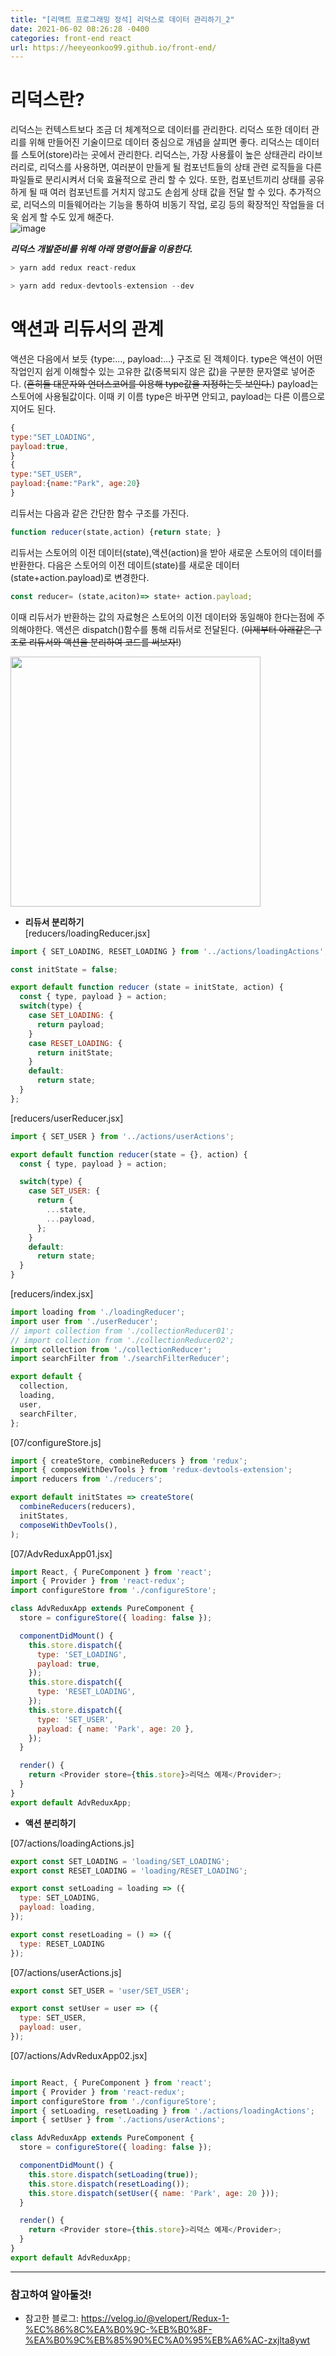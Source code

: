 ```yaml
---
title: "[리액트 프로그래밍 정석] 리덕스로 데이터 관리하기_2"
date: 2021-06-02 08:26:28 -0400
categories: front-end react
url: https://heeyeonkoo99.github.io/front-end/
---
```

# 리덕스란?
리덕스는 컨텍스트보다 조금 더 체계적으로 데이터를 관리한다. 리덕스 또한 데이터 관리를 위해 만들어진 기술이므로 데이터 중심으로 개념을 살피면 좋다. 리덕스는 데이터를 스토어(store)라는 곳에서 관리한다. 리덕스는, 가장 사용률이 높은 상태관리 라이브러리로, 리덕스를 사용하면, 여러분이 만들게 될 컴포넌트들의 상태 관련 로직들을 다른 파일들로 분리시켜서 더욱 효율적으로 관리 할 수 있다. 또한, 컴포넌트끼리 상태를 공유하게 될 때 여러 컴포넌트를 거치지 않고도 손쉽게 상태 값을 전달 할 수 있다.
추가적으로, 리덕스의 미들웨어라는 기능을 통하여 비동기 작업, 로깅 등의 확장적인 작업들을 더욱 쉽게 할 수도 있게 해준다.    
![image](https://user-images.githubusercontent.com/68431716/120169348-d0afb580-c23a-11eb-97ab-d32cd4915cf1.png)

__*리덕스 개발준비를 위해 아래 명령어들을 이용한다.*__
```javascript
> yarn add redux react-redux
```
```javascript
> yarn add redux-devtools-extension --dev
```
# 액션과 리듀서의 관계
액션은 다음에서 보듯 {type:..., payload:...} 구조로 된 객체이다. type은 액션이 어떤 작업인지 쉽게 이해할수 있는 고유한 값(중복되지 않은 값)을 구분한 문자열로 넣어준다. (~~흔히들 대문자와 언더스코어를 이용해 type값을 지정하는듯 보인다.~~) payload는 스토어에 사용될값이다. 이때 키 이름 type은 바꾸면 안되고, payload는 다른 이름으로 지어도 된다.
```javascript
{
type:"SET_LOADING",
payload:true,
}
{
type:"SET_USER",
payload:{name:"Park", age:20}
}
```
리듀서는 다음과 같은 간단한 함수 구조를 가진다. 
```javascript
function reducer(state,action) {return state; }
```
리듀서는 스토어의 이전 데이터(state),액션(action)을 받아 새로운 스토어의 데이터를 반환한다. 다음은 스토어의 이전 데이트(state)를 새로운 데이터(state+action.payload)로 변경한다.
```javascript
const reducer= (state,aciton)=> state+ action.payload;
```
이때 리듀서가 반환하는 값의 자료형은 스토어의 이전 데이터와 동일해야 한다는점에 주의해야한다. 액션은 dispatch()함수를 통해 리듀서로 전달된다. (~~이제부터 아래같은 구조로 리듀서와 액션을 분리하여 코드를 써보자!~~)

<img src = "https://user-images.githubusercontent.com/68431716/120173861-706f4280-c23f-11eb-8dc6-83c8d0521052.png" width="400px">

- __리듀서 분리하기__    
[reducers/loadingReducer.jsx]    

```javascript
import { SET_LOADING, RESET_LOADING } from '../actions/loadingActions';

const initState = false;

export default function reducer (state = initState, action) {
  const { type, payload } = action;
  switch(type) {
    case SET_LOADING: {
      return payload;
    }
    case RESET_LOADING: {
      return initState;
    }
    default:
      return state;
  }
};
```
[reducers/userReducer.jsx]    
```javascript
import { SET_USER } from '../actions/userActions';

export default function reducer(state = {}, action) {
  const { type, payload } = action;

  switch(type) {
    case SET_USER: {
      return {
        ...state,
        ...payload,
      };
    }
    default:
      return state;
  }
}
```
[reducers/index.jsx]    
```javascript
import loading from './loadingReducer';
import user from './userReducer';
// import collection from './collectionReducer01';
// import collection from './collectionReducer02';
import collection from './collectionReducer';
import searchFilter from './searchFilterReducer';

export default {
  collection,
  loading,
  user,
  searchFilter,
};
```
[07/configureStore.js]    
```javascript
import { createStore, combineReducers } from 'redux';
import { composeWithDevTools } from 'redux-devtools-extension';
import reducers from './reducers';

export default initStates => createStore(
  combineReducers(reducers),
  initStates,
  composeWithDevTools(),
);
```
[07/AdvReduxApp01.jsx]    
```javascript
import React, { PureComponent } from 'react';
import { Provider } from 'react-redux';
import configureStore from './configureStore';

class AdvReduxApp extends PureComponent {
  store = configureStore({ loading: false });

  componentDidMount() {
    this.store.dispatch({
      type: 'SET_LOADING',
      payload: true,
    });
    this.store.dispatch({
      type: 'RESET_LOADING',
    });
    this.store.dispatch({
      type: 'SET_USER',
      payload: { name: 'Park', age: 20 },
    });
  }

  render() {
    return <Provider store={this.store}>리덕스 예제</Provider>;
  }
}
export default AdvReduxApp;
```

- __액션 분리하기__      

[07/actions/loadingActions.js]    
```javascript
export const SET_LOADING = 'loading/SET_LOADING';
export const RESET_LOADING = 'loading/RESET_LOADING';

export const setLoading = loading => ({
  type: SET_LOADING,
  payload: loading,
});

export const resetLoading = () => ({
  type: RESET_LOADING
});
```
[07/actions/userActions.js]    
```javascript
export const SET_USER = 'user/SET_USER';

export const setUser = user => ({
  type: SET_USER,
  payload: user,
});
```
[07/actions/AdvReduxApp02.jsx]    
```javascript

import React, { PureComponent } from 'react';
import { Provider } from 'react-redux';
import configureStore from './configureStore';
import { setLoading, resetLoading } from './actions/loadingActions';
import { setUser } from './actions/userActions';

class AdvReduxApp extends PureComponent {
  store = configureStore({ loading: false });

  componentDidMount() {
    this.store.dispatch(setLoading(true));
    this.store.dispatch(resetLoading());
    this.store.dispatch(setUser({ name: 'Park', age: 20 }));
  }

  render() {
    return <Provider store={this.store}>리덕스 예제</Provider>;
  }
}
export default AdvReduxApp;
```



-------
### 참고하여 알아둘것!

* 참고한 블로그: <https://velog.io/@velopert/Redux-1-%EC%86%8C%EA%B0%9C-%EB%B0%8F-%EA%B0%9C%EB%85%90%EC%A0%95%EB%A6%AC-zxjlta8ywt>
        



[jekyll-docs]: https://jekyllrb.com/docs/home
[jekyll-gh]:   https://github.com/jekyll/jekyll
[jekyll-talk]: https://talk.jekyllrb.com/

